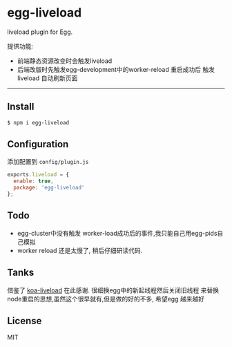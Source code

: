 # egg-liveload

liveload plugin for Egg.

提供功能:
- 前端静态资源改变时会触发liveload
- 后端改版时先触发egg-development中的worker-reload 重启成功后 触发liveload 自动刷新页面

---

## Install

```bash
$ npm i egg-liveload
```

## Configuration

添加配置到 `config/plugin.js`

```js
exports.liveload = {
  enable: true,
  package: 'egg-liveload'
};
```

## Todo

- egg-cluster中没有触发 worker-load成功后的事件,我只能自己用egg-pids自己模拟
- worker reload 还是太慢了, 稍后仔细研读代码.

## Tanks

借鉴了 [koa-liveload](https://github.com/chemzqm/koa-liveload) 在此感谢.
很细换egg中的新起线程然后关闭旧线程 来替换node重启的思想,虽然这个很早就有,但是做的好的不多, 希望egg 越来越好

## License

MIT